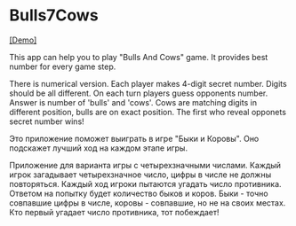 # Bulls7Cows

[[Demo]](http://bulls7.herokuapp.com)


This app can help you to play "Bulls And Cows" game. It provides best number for every game step.

There is numerical version. Each player makes 4-digit secret number. Digits should be all different. On each turn players guess opponents number. Answer is number of 'bulls' and 'cows'. Cows are matching digits in different position, bulls are on exact position. The first who reveal opponets secret number wins!

Это приложение поможет выиграть в игре "Быки и Коровы". Оно подскажет лучший ход на каждом этапе игры.

Приложение для варианта игры с четырехзначными числами. Каждый игрок загадывает четырехзначное число, цифры в числе не должны повторяться. Каждый ход игроки пытаются угадать число противника. Ответом на попытку будет количество быков и коров. Быки - точно совпавшие цифры в числе, коровы - совпавшие, но не на своих местах. Кто первый угадает число противника, тот побеждает!